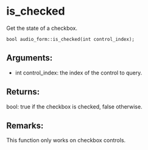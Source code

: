 # is_checked
Get the state of a checkbox.

`bool audio_form::is_checked(int control_index);`

## Arguments:
* int control_index: the index of the control to query.

## Returns:
bool: true if the checkbox is checked, false otherwise.

## Remarks:
This function only works on checkbox controls.
